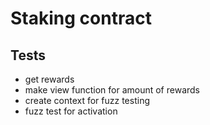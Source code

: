 # Staking contract

## Tests

- get rewards
- make view function for amount of rewards
- create context for fuzz testing
- fuzz test for activation